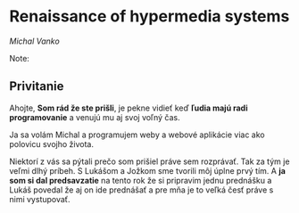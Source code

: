 # Renaissance of hypermedia systems

_Michal Vanko_

Note:

## Privitanie 

Ahojte,
**Som rád že ste prišli**, je pekne vidieť keď **ľudia majú radi programovanie** a venujú mu aj svoj voľný čas.

Ja sa volám Michal a programujem weby a webové aplikácie viac ako polovicu svojho života.

Niektorí z vás sa pýtali prečo som prišiel práve sem rozprávať. Tak za tým je veľmi dlhý príbeh. S Lukášom a Jožkom sme tvorili môj úplne prvý tím. A **ja som si dal predsavzatie** na tento rok že si pripravim jednu prednášku a Lukáš povedal že aj on ide prednášať a pre mňa je to veľká česť práve s nimi vystupovať.

